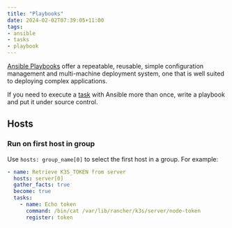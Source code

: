 ```yaml
---
title: "Playbooks"
date: 2024-02-02T07:39:05+11:00
tags:
- ansible
- tasks
- playbook
---
```


[Ansible Playbooks](https://docs.ansible.com/ansible/latest/playbook_guide/playbooks_intro.html) offer a repeatable, reusable, 
simple configuration management and multi-machine deployment system, one that is well suited to deploying complex applications. 
<!--more-->
If you need to execute a [task](tasks) with Ansible more than once, write a playbook and put it under source control.


## Hosts

### Run on first host in group

Use `hosts: group_name[0]` to select the first host in a group. For example:

```yaml
- name: Retrieve K3S_TOKEN from server
  hosts: server[0]
  gather_facts: true
  become: true
  tasks:
    - name: Echo token
      command: /bin/cat /var/lib/rancher/k3s/server/node-token
      register: token
```
